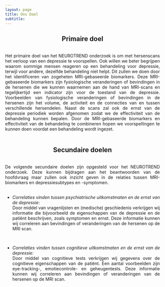 ```yaml
---
layout: page
title: Ons Doel
subtitle:
---
```


<h2 style="text-align: center" > Primaire doel </h2>

<br>
<div align="justify">
Het primaire doel van het NEUROTREND onderzoek is om met hersenscans het verloop van een depressie te voorspellen. Ook willen we beter begrijpen waarom sommige mensen reageren op een behandeling voor depressie, terwijl voor andere, dezelfde behandeling niet helpt. Dit zullen we doen door het identificeren van zogeheten MRI-gebaseerde biomarkers. Deze MRI-gebaseerde biomarkers zijn fysiologische veranderingen of bevindingen in de hersenen die we kunnen waarnemen aan de hand van MRI-scans en tegelijkertijd een indicator zijn voor de toestand van de depressie. Voorbeelden van fysiologische veranderingen of bevindingen in de hersenen zijn het volume, de activiteit en de connecties van en tussen verschillende hersendelen. Naast de scans zal ook de ernst van de depressie periodiek worden afgenomen zodat we de effectiviteit van de behandeling kunnen bepalen. Door de MRI-gebaseerde biomarkers en effectiviteit van de behandeling te combineren hopen we voorspellingen te kunnen doen voordat een behandeling wordt ingezet.
</div>

<br>
<h2 style="text-align: center"> Secundaire doelen </h2>

<br>
<div align="justify">
De volgende secundaire doelen zijn opgesteld voor het NEUROTREND onderzoek. Deze kunnen bijdragen aan het beantwoorden van de hoofdvraag maar zullen ook inzicht geven in de relaties tussen MRI-biomarkers en depressiesubtypes en -symptomen. 
</div> 


<ul><div align="justify">
<br><li><i>Correlaties vinden tussen psychiatrische uitkomstmaten en de ernst van de depressie:</i> 
<br>Door middel van vragenlijsten en (medische) geschiedenis verkrijgen wij informatie die bijvoorbeeld de eigenschappen van de depressie en de patiënt beschrijven, zoals symptomen en ernst. Deze informatie kunnen wij correleren aan bevindingen of veranderingen van de hersenen op de MRI scan. </li>


<br><li><i>Correlaties vinden tussen cognitieve uitkomstmaten en de ernst van de depressie:</i> 
<br>Door middel van cognitieve tests verkrijgen wij gegevens over de cognitieve eigenschappen van de patiënt. Een aantal voorbeelden zijn eye-tracking-, emotiecontrole- en geheugentests. Deze informatie kunnen wij correleren aan bevindingen of veranderingen van de hersenen op de MRI scan.</li>
</div></ul>
